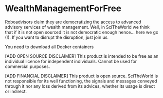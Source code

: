 # WealthManagementForFree
Roboadvisors claim they are democratizing the access to advanced advisory services of wealth management. Well, in SciTheWorld we think that if it is not open sourced it is not democratic enough hence... here we go (!). If you want to disrupt the disruption, just join us. 


You need to download all Docker containers




[ADD OPEN SOURCE DISCLAIMER] This product is intended to be free as an individual licence for independent individuals. Cannot be used for commercial purposes.

[ADD FINANCIAL DISCLAIMER] This product is open source. SciTheWorld is not responsible for its well functioning, the signals and messages conveyed through it nor any loss derived from its advices, whether its usage is direct or indirect.
